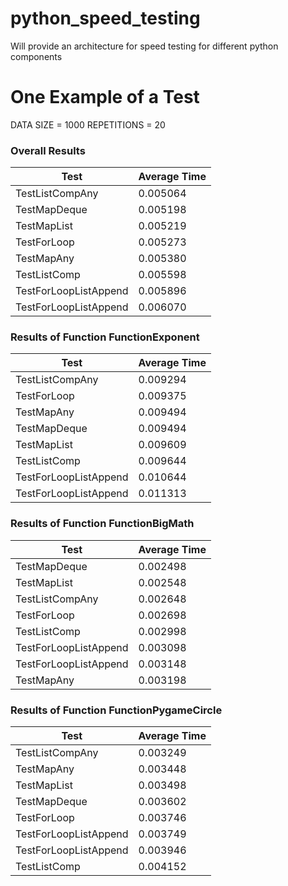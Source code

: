 # python_speed_testing
Will provide an architecture for speed testing for different python components

# One Example of a Test
DATA SIZE = 1000
REPETITIONS = 20

### Overall Results

|             Test             |         Average Time         |
|------------------------------|------------------------------|
|TestListCompAny               |0.005064                      |
|TestMapDeque                  |0.005198                      |
|TestMapList                   |0.005219                      |
|TestForLoop                   |0.005273                      |
|TestMapAny                    |0.005380                      |
|TestListComp                  |0.005598                      |
|TestForLoopListAppend         |0.005896                      |
|TestForLoopListAppend         |0.006070                      |

### Results of Function FunctionExponent

|             Test             |         Average Time         |
|------------------------------|------------------------------|
|TestListCompAny               |0.009294                      |
|TestForLoop                   |0.009375                      |
|TestMapAny                    |0.009494                      |
|TestMapDeque                  |0.009494                      |
|TestMapList                   |0.009609                      |
|TestListComp                  |0.009644                      |
|TestForLoopListAppend         |0.010644                      |
|TestForLoopListAppend         |0.011313                      |

### Results of Function FunctionBigMath

|             Test             |         Average Time         |
|------------------------------|------------------------------|
|TestMapDeque                  |0.002498                      |
|TestMapList                   |0.002548                      |
|TestListCompAny               |0.002648                      |
|TestForLoop                   |0.002698                      |
|TestListComp                  |0.002998                      |
|TestForLoopListAppend         |0.003098                      |
|TestForLoopListAppend         |0.003148                      |
|TestMapAny                    |0.003198                      |

### Results of Function FunctionPygameCircle

|             Test             |         Average Time         |
|------------------------------|------------------------------|
|TestListCompAny               |0.003249                      |
|TestMapAny                    |0.003448                      |
|TestMapList                   |0.003498                      |
|TestMapDeque                  |0.003602                      |
|TestForLoop                   |0.003746                      |
|TestForLoopListAppend         |0.003749                      |
|TestForLoopListAppend         |0.003946                      |
|TestListComp                  |0.004152                      |

